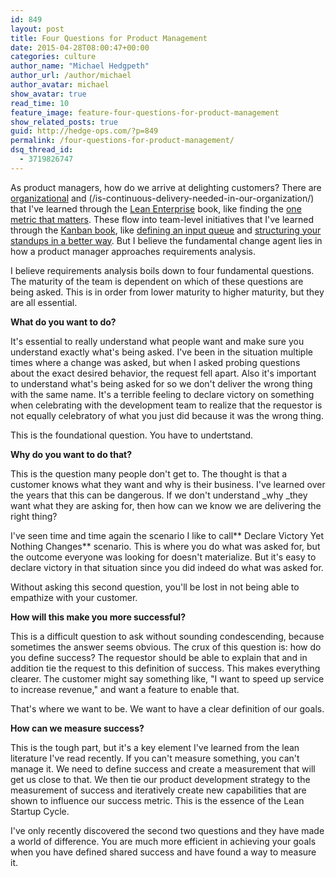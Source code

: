 ```yaml
---
id: 849
layout: post
title: Four Questions for Product Management
date: 2015-04-28T08:00:47+00:00
categories: culture
author_name: "Michael Hedgpeth"
author_url: /author/michael
author_avatar: michael
show_avatar: true
read_time: 10
feature_image: feature-four-questions-for-product-management 
show_related_posts: true 
guid: http://hedge-ops.com/?p=849
permalink: /four-questions-for-product-management/
dsq_thread_id:
  - 3719826747
---
```

As product managers, how do we arrive at delighting customers? There are [organizational](/mission-command/ "Mission Command") and (/is-continuous-delivery-needed-in-our-organization/) that I've learned through the [Lean Enterprise](http://amzn.to/1utrIYL) book, like finding the [one metric that matters](/the-one-metric-that-matters/). These flow into team-level initiatives that I've learned through the [Kanban book](http://amzn.to/1CcuYsg), like [defining an input queue](/defining-the-kanban-input-queue/) and [structuring your standups in a better way](/kanban-standup-meetings-a-way-out-of-standup-hell/). But I believe the fundamental change agent lies in how a product manager approaches requirements analysis.

I believe requirements analysis boils down to four fundamental questions. The maturity of the team is dependent on which of these questions are being asked. This is in order from lower maturity to higher maturity, but they are all essential.<!--more-->

**What do you want to do?**

It's essential to really understand what people want and make sure you understand exactly what's being asked. I've been in the situation multiple times where a change was asked, but when I asked probing questions about the exact desired behavior, the request fell apart. Also it's important to understand what's being asked for so we don't deliver the wrong thing with the same name. It's a terrible feeling to declare victory on something when celebrating with the development team to realize that the requestor is not equally celebratory of what you just did because it was the wrong thing.

This is the foundational question. You have to undertstand.

**Why do you want to do that?**

This is the question many people don't get to. The thought is that a customer knows what they want and why is their business. I've learned over the years that this can be dangerous. If we don't understand _why _they want what they are asking for, then how can we know we are delivering the right thing?

I've seen time and time again the scenario I like to call** Declare Victory Yet Nothing Changes** scenario. This is where you do what was asked for, but the outcome everyone was looking for doesn't materialize. But it's easy to declare victory in that situation since you did indeed do what was asked for.

Without asking this second question, you'll be lost in not being able to empathize with your customer.

**How will this make you more successful?**

This is a difficult question to ask without sounding condescending, because sometimes the answer seems obvious. The crux of this question is: how do you define success? The requestor should be able to explain that and in addition tie the request to this definition of success. This makes everything clearer. The customer might say something like, "I want to speed up service to increase revenue," and want a feature to enable that.

That's where we want to be. We want to have a clear definition of our goals.

**How can we measure success?**

This is the tough part, but it's a key element I've learned from the lean literature I've read recently. If you can't measure something, you can't manage it. We need to define success and create a measurement that will get us close to that. We then tie our product development strategy to the measurement of success and iteratively create new capabilities that are shown to influence our success metric. This is the essence of the Lean Startup Cycle.

I've only recently discovered the second two questions and they have made a world of difference. You are much more efficient in achieving your goals when you have defined shared success and have found a way to measure it.